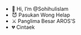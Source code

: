 - 👋 Hi, I’m @Sohihulislam
- 😈 Pasukan Wong Helap
- ⚔ Panglima Besar AROS'S
- 💔 Cintaek 

<!---
Sohihulislam/Sohihulislam is a ✨ special ✨ repository because its `README.md` (this file) appears on your GitHub profile.
You can click the Preview link to take a look at your changes.
--->
